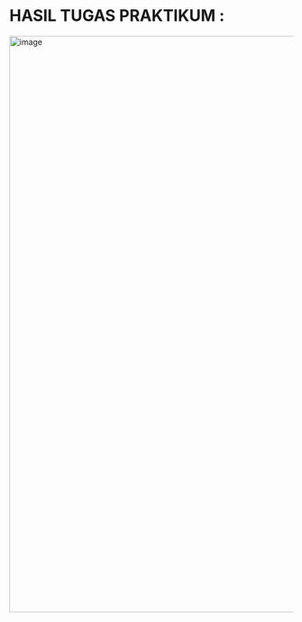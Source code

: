 # HASIL TUGAS PRAKTIKUM :
<img width="1920" height="1020" alt="image" src="https://github.com/user-attachments/assets/07dfc895-c324-4272-8fb8-f825eef1c86e" />
